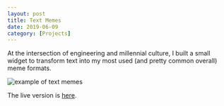 ```yaml
---
layout: post
title: Text Memes
date: 2019-06-09
category: [Projects]
---
```


At the intersection of engineering and millennial culture, I built a small
widget to transform text into my most used (and pretty common overall) meme
formats.

![example of text memes](/img/text-memes-example.jpg)

The live version is [here](/widgets/text-memes).
